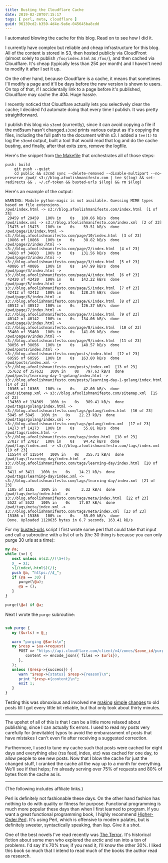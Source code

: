 ```yaml
---
title: Busting the Cloudflare Cache
date: 2019-02-20T07:15:17
tags: [ perl, meta, cloudflare ]
guid: 96139cd2-b350-4d4e-9a6e-045645ba8cdd
---
```

I automated blowing the cache for this blog.  Read on to see how I did it.

<!--more-->

I currently have complex but reliable and cheap infrastructure for this blog.
All of the content is stored in S3, then hosted publicly via CloudFront (almost
solely to publish `/foo/index.html` as `/foo/`), and then cached via Cloudflare.
It's cheap (typically less than 25¢ per month) and I haven't need to modify it
after I set it up.

On the other hand, because Cloudflare is a cache, it means that sometimes I'll
modify a page and it'll be days before the new version is shown to users.  On
top of that, if I accidentally link to a page before it's published, Cloudflare
may cache the 404.  Huge hassle.

I recently noticed that Cloudflare actually lets you selectively clear the
cache; I decided I'd automate doing that every time I publish.  It was pretty
straightforward.

I publish this blog via `s3cmd` (currently), since it can avoid copying a file
if the md5sum hasn't changed.`s3cmd` prints various output as it's copying the
files, including the full path to the document within s3.  I added a `tee(1)` to
log the `s3cmd` output, built a tool that would read that log and do the cache
busting, and finally, after that exits zero, remove the logfile.

Here's the snippet from [the Makefile][makefile] that orchestrates all of those steps:

[makefile]: https://github.com/frioux/blog/blob/d1db512da13f0ca9ddbbcc28b765506a4efd1970/Makefile

```make
push: build
	git push --quiet
	cd public && s3cmd sync --delete-removed --disable-multipart --no-preserve /pwd/ s3://blog.afoolishmanifesto.com | tee $(log) && set-redirects && . ~/.cf-token && busted-urls $(log) && rm $(log)
```

Here's an example of the output:

```
WARNING: Module python-magic is not available. Guessing MIME types based on file extensions.
/pwd/index.html -> s3://blog.afoolishmanifesto.com/index.html  [1 of 23]
 29459 of 29459   100% in    0s   100.66 kB/s  done
/pwd/index.xml -> s3://blog.afoolishmanifesto.com/index.xml  [2 of 23]
 15475 of 15475   100% in    0s    59.51 kB/s  done
/pwd/page/10/index.html -> s3://blog.afoolishmanifesto.com/page/10/index.html  [3 of 23]
 10866 of 10866   100% in    0s    38.82 kB/s  done
/pwd/page/2/index.html -> s3://blog.afoolishmanifesto.com/page/2/index.html  [4 of 23]
 34683 of 34683   100% in    0s   131.56 kB/s  done
/pwd/page/3/index.html -> s3://blog.afoolishmanifesto.com/page/3/index.html  [5 of 23]
 40086 of 40086   100% in    0s   147.99 kB/s  done
/pwd/page/4/index.html -> s3://blog.afoolishmanifesto.com/page/4/index.html  [6 of 23]
 42420 of 42420   100% in    0s   143.22 kB/s  done
/pwd/page/5/index.html -> s3://blog.afoolishmanifesto.com/page/5/index.html  [7 of 23]
 42412 of 42412   100% in    0s   128.24 kB/s  done
/pwd/page/6/index.html -> s3://blog.afoolishmanifesto.com/page/6/index.html  [8 of 23]
 40512 of 40512   100% in    0s   126.37 kB/s  done
/pwd/page/7/index.html -> s3://blog.afoolishmanifesto.com/page/7/index.html  [9 of 23]
 40142 of 40142   100% in    0s   134.06 kB/s  done
/pwd/page/8/index.html -> s3://blog.afoolishmanifesto.com/page/8/index.html  [10 of 23]
 35460 of 35460   100% in    0s   141.06 kB/s  done
/pwd/page/9/index.html -> s3://blog.afoolishmanifesto.com/page/9/index.html  [11 of 23]
 38056 of 38056   100% in    0s   148.57 kB/s  done
/pwd/posts/index.html -> s3://blog.afoolishmanifesto.com/posts/index.html  [12 of 23]
 60595 of 60595   100% in    0s   163.80 kB/s  done
/pwd/posts/index.xml -> s3://blog.afoolishmanifesto.com/posts/index.xml  [13 of 23]
 357632 of 357632   100% in    0s   797.63 kB/s  done
/pwd/posts/learning-day-1-golang/index.html -> s3://blog.afoolishmanifesto.com/posts/learning-day-1-golang/index.html  [14 of 23]
 10365 of 10365   100% in    0s    42.00 kB/s  done
/pwd/sitemap.xml -> s3://blog.afoolishmanifesto.com/sitemap.xml  [15 of 23]
 134369 of 134369   100% in    0s   389.41 kB/s  done
/pwd/tags/golang/index.html -> s3://blog.afoolishmanifesto.com/tags/golang/index.html  [16 of 23]
 5845 of 5845   100% in    0s    22.23 kB/s  done
/pwd/tags/golang/index.xml -> s3://blog.afoolishmanifesto.com/tags/golang/index.xml  [17 of 23]
 14273 of 14273   100% in    0s    55.81 kB/s  done
/pwd/tags/index.html -> s3://blog.afoolishmanifesto.com/tags/index.html  [18 of 23]
 27017 of 27017   100% in    0s    94.42 kB/s  done
/pwd/tags/index.xml -> s3://blog.afoolishmanifesto.com/tags/index.xml  [19 of 23]
 115544 of 115544   100% in    0s   355.71 kB/s  done
/pwd/tags/learning-day/index.html -> s3://blog.afoolishmanifesto.com/tags/learning-day/index.html  [20 of 23]
 3411 of 3411   100% in    0s    14.21 kB/s  done
/pwd/tags/learning-day/index.xml -> s3://blog.afoolishmanifesto.com/tags/learning-day/index.xml  [21 of 23]
 1105 of 1105   100% in    0s     3.32 kB/s  done
/pwd/tags/meta/index.html -> s3://blog.afoolishmanifesto.com/tags/meta/index.html  [22 of 23]
 5522 of 5522   100% in    0s    17.07 kB/s  done
/pwd/tags/meta/index.xml -> s3://blog.afoolishmanifesto.com/tags/meta/index.xml  [23 of 23]
 15386 of 15386   100% in    0s    55.09 kB/s  done
 Done. Uploaded 1120635 bytes in 6.7 seconds, 163.41 kB/s
```

For my [busted-urls][busted-urls] script I first wrote some perl that could take
that input and call a subroutine with a list of urls (the 30 thing is because
you can only purge 30 urls at a time):

[busted-urls]: https://github.com/frioux/blog/blob/62f00d2ac870823279d8e1284c22bbd2732ad252/bin/busted-urls

```perl
my @a;
while (<>) {
   next unless m(s3://(\S+));
   $_ = $1;
   s(/index\.html$)(/);
   push @a, "https://$_";
   if (@a == 30) {
      purge(\@a);
      @a = ();
   }
}

purge(\@a) if @a;
```

Next I wrote the `purge` subroutine:

```perl

sub purge {
   my ($urls) = @_;

   warn "purging @$urls\n";
   my $resp = $ua->request(
      POST => "https://api.cloudflare.com/client/v4/zones/$zone_id/purge_cache", {
         content => encode_json({ files => $urls}),
      },
   );
   unless ($resp->{success}) {
      warn "$resp->{status} $resp->{reason}\n";
      print "$resp->{content}\n";
      exit 1;
   }
}
```

Testing this was obnoxious and involved me [making][1] [simple][2] [changes][3]
to old posts till I got every little bit reliable, but that only took about
thirty minutes.

[1]: https://github.com/frioux/blog/commit/73a66c3028764c9e780f4fbd5bff032e1b7406e5
[2]: https://github.com/frioux/blog/commit/fe90c9f6fd2741425a95ac1e1a70028d70169708
[3]: https://github.com/frioux/blog/commit/811d5206ce2277af4c51e296d1ee94fdaecfd330

---

The upshot of all of this is that I can be a little more relaxed about
publishing, since I can actually fix errors.  I used to read my posts very
carefully for (inevitable) typos to avoid the embarassment of posts that have
mistakes I can't even fix after receiving a suggested correction.

Furthermore, I used to tune my cache such that posts were cached for eight days
and everything else (rss feed, index, etc) was cached for one day, to allow
people to see new posts.  Now that I blow the cache for just the changed stuff,
I cranked the cache all the way up to a month for everything.  We'll see if that
helps; I'm already serving over 75% of requests and 80% of bytes from the cache
as is.

---

(The following includes affiliate links.)

Perl is definitely not fashionable these days.  On the other hand fashion has
nothing to do with quality or fitness for purpose.  Functional programming is
much more popular these days than when I first learned to program.  If you want
a great functional programming book, I highly recommend
<a target="_blank" href="https://www.amazon.com/gp/product/1558607013/ref=as_li_tl?ie=UTF8&camp=1789&creative=9325&creativeASIN=1558607013&linkCode=as2&tag=afoolishmanif-20&linkId=9f479431b1bcf08d898213d2ea4372a9">Higher-Order Perl</a><img src="//ir-na.amazon-adsystem.com/e/ir?t=afoolishmanif-20&l=am2&o=1&a=1558607013" width="1" height="1" border="0" alt="" style="border:none !important; margin:0px !important;" />.
It's using Perl, which is offensive to modern palates, but is definitely sweeter,
syntactically speaking, than lisp.  Give it a shot.

One of the best novels I've read recently was
<a target="_blank" href="https://www.amazon.com/gp/product/B000PAAH3A/ref=as_li_tl?ie=UTF8&camp=1789&creative=9325&creativeASIN=B000PAAH3A&linkCode=as2&tag=afoolishmanif-20&linkId=3ecc9c48d590200c6ecb5c625159c9d4">The Terror</a><img src="//ir-na.amazon-adsystem.com/e/ir?t=afoolishmanif-20&l=am2&o=1&a=B000PAAH3A" width="1" height="1" border="0" alt="" style="border:none !important; margin:0px !important;" />.
It's historical fiction about some men who explored the arctic and ran into a
ton of problems.  I'd say it's 70% true; if you read it, I'll know the other
30%.  I liked this book so much that I intend to read much of the books the
author read as research.
